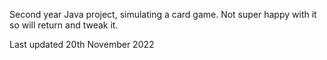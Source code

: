 Second year Java project, simulating a card game. Not super happy with it so will return and tweak it. 

Last updated 20th November 2022
